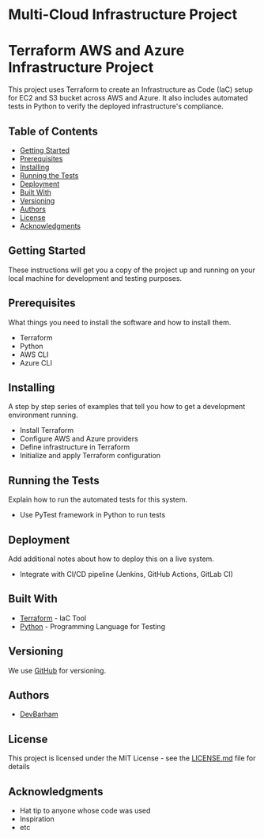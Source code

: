 # Multi-Cloud Infrastructure Project

# Terraform AWS and Azure Infrastructure Project

This project uses Terraform to create an Infrastructure as Code (IaC) setup for EC2 and S3 bucket across AWS and Azure. It also includes automated tests in Python to verify the deployed infrastructure's compliance.

## Table of Contents

- [Getting Started](#getting-started)
- [Prerequisites](#prerequisites)
- [Installing](#installing)
- [Running the Tests](#running-the-tests)
- [Deployment](#deployment)
- [Built With](#built-with)
- [Versioning](#versioning)
- [Authors](#authors)
- [License](#license)
- [Acknowledgments](#acknowledgments)

## Getting Started

These instructions will get you a copy of the project up and running on your local machine for development and testing purposes.

## Prerequisites

What things you need to install the software and how to install them.
- Terraform
- Python
- AWS CLI
- Azure CLI

## Installing

A step by step series of examples that tell you how to get a development environment running.
- Install Terraform
- Configure AWS and Azure providers
- Define infrastructure in Terraform
- Initialize and apply Terraform configuration

## Running the Tests

Explain how to run the automated tests for this system.
- Use PyTest framework in Python to run tests

## Deployment

Add additional notes about how to deploy this on a live system.
- Integrate with CI/CD pipeline (Jenkins, GitHub Actions, GitLab CI)

## Built With

- [Terraform](https://www.terraform.io/) - IaC Tool
- [Python](https://www.python.org/) - Programming Language for Testing

## Versioning

We use [GitHub](http://github.com/) for versioning.

## Authors

-  [DevBarham](https://github.com/Devbarham)

## License

This project is licensed under the MIT License - see the [LICENSE.md](LICENSE.md) file for details

## Acknowledgments

- Hat tip to anyone whose code was used
- Inspiration
- etc
